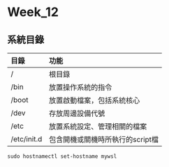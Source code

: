 # Week_12

## 系統目錄
|目錄|功能|
|:--|:--|
/       |根目錄
/bin    |放置操作系統的指令
/boot   |放置啟動檔案，包括系統核心
/dev    |存放周邊設備代號
/etc    |放置系統設定、管理相關的檔案
/etc/init.d|包含開機或關機時所執行的script檔

```
sudo hostnamectl set-hostname mywsl
```